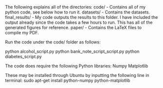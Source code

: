 The following explains all of the directories:
code/ - Contains all of my python code, see below how to run it.
datasets/ - Contains the datasets.
final_results/ - My code outputs the results to this folder. I have included the output already since the code takes a few hours to run. This has all of the generated figures for reference.
paper/ - Contains the LaTeX files to compile my PDF.

Run the code under the code/ folder as follows:

python alcohol_script.py
python bank_note_script_script.py
python diabetes_script.py

The code does require the following Python libraries:
Numpy
Matplotlib

These may be installed through Ubuntu by inputting the following line in terminal:
sudo apt-get install python-numpy python-matplotlib